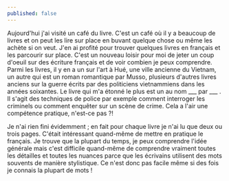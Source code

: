```yaml
---
published: false
---
```

Aujourd'hui j'ai visité un café du livre. C'est un café où il y a beaucoup de livres et on peut les lire sur place en buvant quelque chose ou même les achète si on veut. J'en ai profité pour trouver quelques livres en français et les parcourir sur place. C'est un nouveau loisir pour moi de jeter un coup d'oeuil sur des écriture français et de voir combien je peux comprendre. Parmi les livres, il y en a un sur l'art à Hué, une ville ancienne du Vietnam, un autre qui est un roman romantique par Musso, plusieurs d'autres livres anciens sur la guerre écrits par des politiciens vietnammiens dans les années soixantes. Le livre qui m'a étonné le plus est un au nom ___ par ___ . Il s'agit des techniques de police par exemple comment interroger les criminels ou comment enquêter sur un scène de crime. Cela a l'air une compétence pratique, n'est-ce pas ?! 

Je n'ai rien fini évidemment ; en fait pour chaque livre je n'ai lu que deux ou trois pages. C'était intéressant quand-même de mettre en pratique le français. Je trouve que la plupart du temps, je peux comprendre l'idée générale mais c'est difficile quand-même de comprendre vraiment toutes les détailles et toutes les nuances parce que les écrivains utilisent des mots souvents de manière stylistique. Ce n'est donc pas facile même si des fois je connais la plupart de mots !